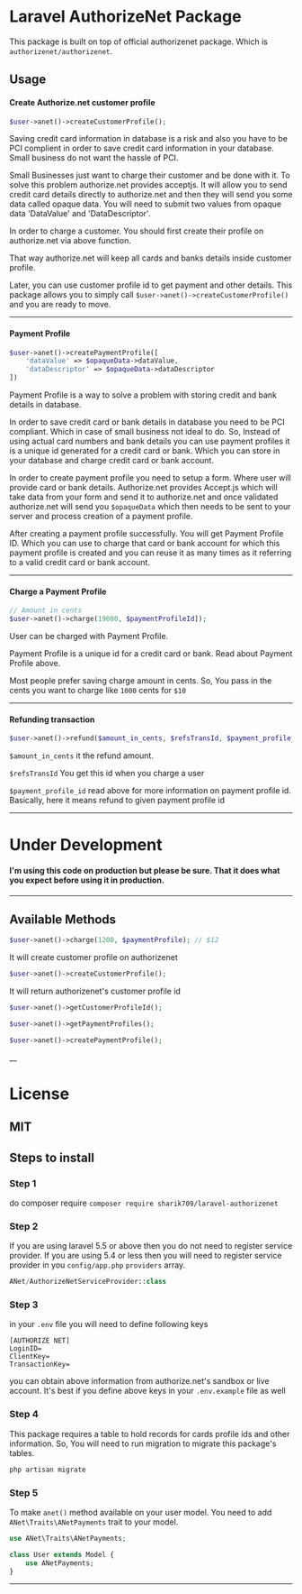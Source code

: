 # Laravel AuthorizeNet Package

This package is built on top of official authorizenet package. Which is ```authorizenet/authorizenet```.

## Usage

#### Create Authorize.net customer profile
```php
$user->anet()->createCustomerProfile();
```
Saving credit card information in database is a risk and also you have to be PCI complient in order to save credit card information in your database.
Small business do not want the hassle of PCI.

Small Businesses just want to charge their customer and be done with it. To solve this problem authorize.net provides acceptjs.
It will allow you to send credit card details directly to authorize.net and then they will send you some data called opaque data. You will need to submit two values from
opaque data 'DataValue' and 'DataDescriptor'.

In order to charge a customer. You should first create their profile on authorize.net via above function.

That way authorize.net will keep all cards and banks details inside customer profile.

Later, you can use customer profile id to get payment and other details. This package allows you to simply call ```$user->anet()->createCustomerProfile()```
and you are ready to move.

---

#### Payment Profile
```php
$user->anet()->createPaymentProfile([
    'dataValue' => $opaqueData->dataValue,
    'dataDescriptor' => $opaqueData->dataDescriptor
])
```
Payment Profile is a way to solve a problem with storing credit and bank details in database.

In order to save credit card or bank details in database you need to be PCI compliant. Which in case of
small business not ideal to do. So, Instead of using actual card numbers and bank details you can use
payment profiles it is a unique id generated for a credit card or bank. Which you can store in your database and charge
credit card or bank account.

In order to create payment profile you need to setup a form. Where user will provide card or bank details. Authorize.net provides Accept.js which will take data from
your form and send it to authorize.net and once validated authorize.net will send you ```$opaqueData``` which then
needs to be sent to your server and process creation of a payment profile. 

After creating a payment profile successfully. You will get Payment Profile ID. Which you can use to charge that 
card or bank account for which this payment profile is created and you can reuse it as many times as it referring to a valid credit card or bank account.

---

#### Charge a Payment Profile
```php
// Amount in cents 
$user->anet()->charge(19000, $paymentProfileId]);
```
User can be charged with Payment Profile.

Payment Profile is a unique id for a credit card or bank. Read about Payment Profile above.

Most people prefer saving charge amount in cents. So, You pass in the cents you want to charge like ```1000``` cents for ```$10```



---

#### Refunding transaction
```php
$user->anet()->refund($amount_in_cents, $refsTransId, $payment_profile_id);
```

`$amount_in_cents` it the refund amount.

`$refsTransId` You get this id when you charge a user

`$payment_profile_id` read above for more information on payment profile id. Basically, here it means refund to given payment profile id

---

# Under Development
#### I'm using this code on production but please be sure. That it does what you expect before using it in production.

---
## Available Methods
```php
$user->anet()->charge(1200, $paymentProfile); // $12
```

It will create customer profile on authorizenet
```php
$user->anet()->createCustomerProfile();
```

It will return authorizenet's customer profile id
```php
$user->anet()->getCustomerProfileId();
```

```php
$user->anet()->getPaymentProfiles();
```

```php
$user->anet()->createPaymentProfile();
```



__

# License
MIT
----

## Steps to install

### Step 1
do composer require
```composer require sharik709/laravel-authorizenet```

### Step 2
If you are using laravel 5.5 or above then you do not need to register service provider. If you are using 5.4 or less then you will need to register service provider in you ```config/app.php``` ```providers``` array.

```php
ANet/AuthorizeNetServiceProvider::class
```

### Step 3
in your ```.env``` file you will need to define following keys
```
[AUTHORIZE NET]
LoginID=
ClientKey=
TransactionKey=
```
you can obtain above information from authorize.net's sandbox or live account. It's best if you define above keys in your ```.env.example``` file as well

### Step 4
This package requires a table to hold records for cards profile ids and other information. So, You will need to run migration to migrate this package's tables.
```php
php artisan migrate
```

### Step 5
To make ```anet()``` method available on your user model. You need to add ```ANet\Traits\ANetPayments``` trait to your model.
```php
use ANet\Traits\ANetPayments;

class User extends Model {
    use ANetPayments;
}
``` 

---
